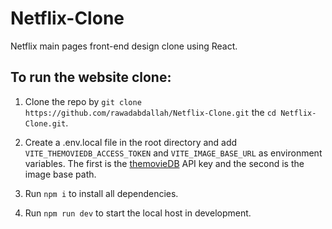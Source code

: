 # Netflix-Clone

Netflix main pages front-end design clone using React.


## To run the website clone:

1. Clone the repo by `git clone https://github.com/rawadabdallah/Netflix-Clone.git` the `cd Netflix-Clone.git`.

2. Create a .env.local file in the root directory and add `VITE_THEMOVIEDB_ACCESS_TOKEN` and `VITE_IMAGE_BASE_URL` as environment variables. The first is the [themovieDB](https://developer.themoviedb.org/docs) API key and the second is the image base path.

3. Run `npm i` to install all dependencies.

4. Run `npm run dev` to start the local host in development.
